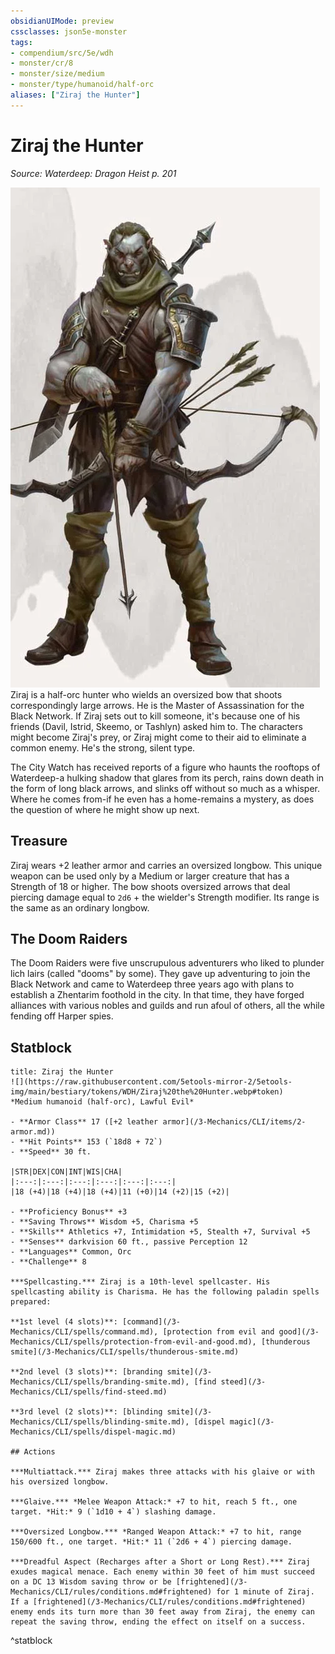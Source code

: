 ```yaml
---
obsidianUIMode: preview
cssclasses: json5e-monster
tags:
- compendium/src/5e/wdh
- monster/cr/8
- monster/size/medium
- monster/type/humanoid/half-orc
aliases: ["Ziraj the Hunter"]
---
```

# Ziraj the Hunter
*Source: Waterdeep: Dragon Heist p. 201*  

![](https://raw.githubusercontent.com/5etools-mirror-2/5etools-img/main/bestiary/WDH/Ziraj%20the%20Hunter.webp#right)  
Ziraj is a half-orc hunter who wields an oversized bow that shoots correspondingly large arrows. He is the Master of Assassination for the Black Network. If Ziraj sets out to kill someone, it's because one of his friends (Davil, Istrid, Skeemo, or Tashlyn) asked him to. The characters might become Ziraj's prey, or Ziraj might come to their aid to eliminate a common enemy. He's the strong, silent type.

The City Watch has received reports of a figure who haunts the rooftops of Waterdeep-a hulking shadow that glares from its perch, rains down death in the form of long black arrows, and slinks off without so much as a whisper. Where he comes from-if he even has a home-remains a mystery, as does the question of where he might show up next.

## Treasure

Ziraj wears +2 leather armor and carries an oversized longbow. This unique weapon can be used only by a Medium or larger creature that has a Strength of 18 or higher. The bow shoots oversized arrows that deal piercing damage equal to `2d6` + the wielder's Strength modifier. Its range is the same as an ordinary longbow.

## The Doom Raiders

The Doom Raiders were five unscrupulous adventurers who liked to plunder lich lairs (called "dooms" by some). They gave up adventuring to join the Black Network and came to Waterdeep three years ago with plans to establish a Zhentarim foothold in the city. In that time, they have forged alliances with various nobles and guilds and run afoul of others, all the while fending off Harper spies.


## Statblock

```ad-statblock
title: Ziraj the Hunter
![](https://raw.githubusercontent.com/5etools-mirror-2/5etools-img/main/bestiary/tokens/WDH/Ziraj%20the%20Hunter.webp#token)
*Medium humanoid (half-orc), Lawful Evil*

- **Armor Class** 17 ([+2 leather armor](/3-Mechanics/CLI/items/2-armor.md))
- **Hit Points** 153 (`18d8 + 72`) 
- **Speed** 30 ft.

|STR|DEX|CON|INT|WIS|CHA|
|:---:|:---:|:---:|:---:|:---:|:---:|
|18 (+4)|18 (+4)|18 (+4)|11 (+0)|14 (+2)|15 (+2)|

- **Proficiency Bonus** +3
- **Saving Throws** Wisdom +5, Charisma +5
- **Skills** Athletics +7, Intimidation +5, Stealth +7, Survival +5
- **Senses** darkvision 60 ft., passive Perception 12
- **Languages** Common, Orc
- **Challenge** 8

***Spellcasting.*** Ziraj is a 10th-level spellcaster. His spellcasting ability is Charisma. He has the following paladin spells prepared:

**1st level (4 slots)**: [command](/3-Mechanics/CLI/spells/command.md), [protection from evil and good](/3-Mechanics/CLI/spells/protection-from-evil-and-good.md), [thunderous smite](/3-Mechanics/CLI/spells/thunderous-smite.md)

**2nd level (3 slots)**: [branding smite](/3-Mechanics/CLI/spells/branding-smite.md), [find steed](/3-Mechanics/CLI/spells/find-steed.md)

**3rd level (2 slots)**: [blinding smite](/3-Mechanics/CLI/spells/blinding-smite.md), [dispel magic](/3-Mechanics/CLI/spells/dispel-magic.md)

## Actions

***Multiattack.*** Ziraj makes three attacks with his glaive or with his oversized longbow.

***Glaive.*** *Melee Weapon Attack:* +7 to hit, reach 5 ft., one target. *Hit:* 9 (`1d10 + 4`) slashing damage.

***Oversized Longbow.*** *Ranged Weapon Attack:* +7 to hit, range 150/600 ft., one target. *Hit:* 11 (`2d6 + 4`) piercing damage.

***Dreadful Aspect (Recharges after a Short or Long Rest).*** Ziraj exudes magical menace. Each enemy within 30 feet of him must succeed on a DC 13 Wisdom saving throw or be [frightened](/3-Mechanics/CLI/rules/conditions.md#frightened) for 1 minute of Ziraj. If a [frightened](/3-Mechanics/CLI/rules/conditions.md#frightened) enemy ends its turn more than 30 feet away from Ziraj, the enemy can repeat the saving throw, ending the effect on itself on a success.
```
^statblock